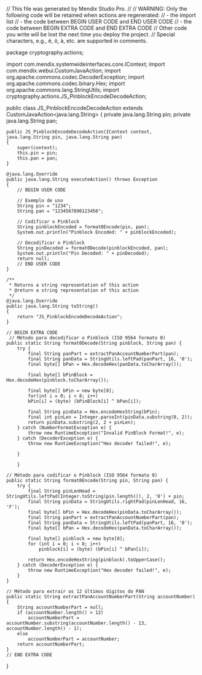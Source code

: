 // This file was generated by Mendix Studio Pro.
//
// WARNING: Only the following code will be retained when actions are regenerated:
// - the import list
// - the code between BEGIN USER CODE and END USER CODE
// - the code between BEGIN EXTRA CODE and END EXTRA CODE
// Other code you write will be lost the next time you deploy the project.
// Special characters, e.g., é, ö, à, etc. are supported in comments.

package cryptography.actions;

import com.mendix.systemwideinterfaces.core.IContext;
import com.mendix.webui.CustomJavaAction;
import org.apache.commons.codec.DecoderException;
import org.apache.commons.codec.binary.Hex;
import org.apache.commons.lang.StringUtils;
import cryptography.actions.JS_PinblockEncodeDecodeAction;

public class JS_PinblockEncodeDecodeAction extends CustomJavaAction<java.lang.String>
{
	private java.lang.String pin;
	private java.lang.String pan;

	public JS_PinblockEncodeDecodeAction(IContext context, java.lang.String pin, java.lang.String pan)
	{
		super(context);
		this.pin = pin;
		this.pan = pan;
	}

	@java.lang.Override
	public java.lang.String executeAction() throws Exception
	{
		// BEGIN USER CODE
        
        // Exemplo de uso
        String pin = "1234";
        String pan = "1234567890123456";
        
        // Codificar o Pinblock
        String pinblockEncoded = format0Encode(pin, pan);
        System.out.println("Pinblock Encoded: " + pinblockEncoded);
        
        // Decodificar o Pinblock
        String pinDecoded = format0Decode(pinblockEncoded, pan);
        System.out.println("Pin Decoded: " + pinDecoded);
		return null;		
		// END USER CODE
	}

	/**
	 * Returns a string representation of this action
	 * @return a string representation of this action
	 */
	@java.lang.Override
	public java.lang.String toString()
	{
		return "JS_PinblockEncodeDecodeAction";
	}

	// BEGIN EXTRA CODE
	 // Método para decodificar o Pinblock (ISO 9564 formato 0)
    public static String format0Decode(String pinblock, String pan) {
        try {
            final String panPart = extractPanAccountNumberPart(pan);
            final String panData = StringUtils.leftPad(panPart, 16, '0');
            final byte[] bPan = Hex.decodeHex(panData.toCharArray());

            final byte[] bPinBlock = Hex.decodeHex(pinblock.toCharArray());

			final byte[] bPin = new byte[8];
			for(int i = 0; i < 8; i++)
			bPin[i] = (byte) (bPinBlock[i] ^ bPan[i]);

			final String pinData = Hex.encodeHexString(bPin);
			final int pinLen = Integer.parseInt(pinData.substring(0, 2)); 
			return pinData.substring(2, 2 + pinLen);
		} catch (NumberFormatException e) {
			throw new RuntimeException("Invalid PinBlock Format!", e);
		} catch (DecoderException e) {
			throw new RuntimeException("Hex decoder failed!", e);
			
		} 

		} 
		
    // Método para codificar o Pinblock (ISO 9564 formato 0)
    public static String format0Encode(String pin, String pan) {
        try {
            final String pinLenHead = StringUtils.leftPad(Integer.toString(pin.length()), 2, '0') + pin;
            final String pinData = StringUtils.rightPad(pinLenHead, 16, 'F');
            final byte[] bPin = Hex.decodeHex(pinData.toCharArray());
            final String panPart = extractPanAccountNumberPart(pan);
            final String panData = StringUtils.leftPad(panPart, 16, '0');
            final byte[] bPan = Hex.decodeHex(panData.toCharArray());

            final byte[] pinblock = new byte[8];
            for (int i = 0; i < 8; i++)
                pinblock[i] = (byte) (bPin[i] ^ bPan[i]);

            return Hex.encodeHexString(pinblock).toUpperCase();
        } catch (DecoderException e) {
            throw new RuntimeException("Hex decoder failed!", e);
        }
    }

    // Método para extrair os 12 últimos dígitos do PAN
    public static String extractPanAccountNumberPart(String accountNumber) {
        String accountNumberPart = null;
        if (accountNumber.length() > 12)
            accountNumberPart = accountNumber.substring(accountNumber.length() - 13, accountNumber.length() - 1);
        else
            accountNumberPart = accountNumber;
        return accountNumberPart;
    }
	// END EXTRA CODE
}
